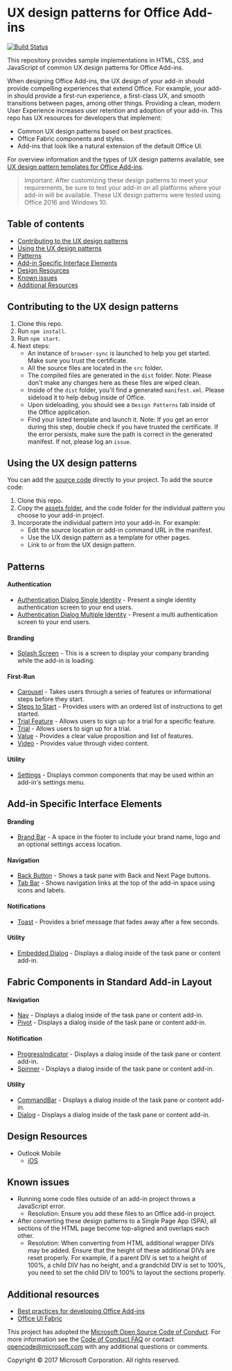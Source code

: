 # UX design patterns for Office Add-ins

[![Build Status](https://travis-ci.org/OfficeDev/Office-Add-in-UX-Design-Patterns-Code.svg?branch=dev)](https://travis-ci.org/OfficeDev/office-js-helpers)

This repository provides sample implementations in HTML, CSS, and JavaScript of common UX design patterns for Office Add-ins.

When designing Office Add-ins, the UX design of your add-in should provide compelling experiences that extend Office. For example, your add-in should provide a first-run experience, a first-class UX, and smooth transitions between pages, among other things. Providing a clean, modern User Experience increases user retention and adoption of your add-in. This repo has UX resources for developers that implement:

* Common UX design patterns based on best practices.
* Office Fabric components and styles.
* Add-ins that look like a natural extension of the default Office UI.

For overview information and the types of UX design patterns available, see [UX design pattern templates for Office Add-ins](https://dev.office.com/docs/add-ins/design/ux-design-patterns).

> Important: After customizing these design patterns to meet your requirements, be sure to test your add-in on all platforms where your add-in will be available. These UX design patterns were tested using Office 2016 and Windows 10.

## Table of contents

- [Contributing to the UX design patterns](#user-content-contributing-to-the-ux-design-patterns)
- [Using the UX design patterns](#user-content-using-the-ux-design-patterns)
- [Patterns](#user-content-patterns)
- [Add-in Specific Interface Elements](#user-content-add-in-specific-interface-elements)
- [Design Resources](#user-content-design-resources)
- [Known issues](#user-content-known-issues)
- [Additional Resources](#user-content-additional-resources)

## Contributing to the UX design patterns

1. Clone this repo.
2. Run `npm install`.
3. Run `npm start`.
4. Next steps:
	- An instance of `browser-sync` is launched to help you get started. Make sure you trust the certificate.
	- All the source files are located in the `src` folder.
	- The compiled files are generated in the `dist` folder. Note: Please don't make any changes here as these files are wiped clean.
	- Inside of the `dist` folder, you'll find a generated `manifest.xml`. Please sideload it to help debug inside of Office.
	- Upon sideloading, you should see a `Design Patterns` tab inside of the Office application.
	- Find your listed template and launch it. Note: If you get an error during this step, double check if you have trusted the certificate. If the error persists, make sure the path is correct in the generated manifest. If not, please log an `issue`.

## Using the UX design patterns

You can  add the [source code](https://github.com/OfficeDev/Office-Add-in-UX-Design-Patterns-Code/tree/master/templates) directly to your project. To add the source code:

1. Clone this repo.
2. Copy the [assets folder](https://github.com/OfficeDev/Office-Add-in-UX-Design-Pattern-Code/tree/master/assets), and the code folder for the individual pattern you choose to your add-in project.
3. Incorporate the individual pattern into your add-in. For example:
	- Edit the source location or add-in command URL in the manifest.
	- Use the UX design pattern as a template for other pages.
	- Link to or from the UX design pattern.

## Patterns

#### Authentication

  * [Authentication Dialog Single Identity](src/templates/auth/authentication-dialog-single-id/) - Present a single identity authentication screen to your end users.
  * [Authentication Dialog Multiple Identity](src/templates/auth/authentication-dialog-multiple-id/) - Present a multi authentication screen to your end users.

#### Branding

  * [Splash Screen](src/templates/generic/splashscreen/) - This is a screen to display your company branding while the add-in is loading.
 
#### First-Run

  * [Carousel](src/templates/first-run/walkthrough/) - Takes users through a series of features or informational steps before they start.
  * [Steps to Start](src/templates/first-run/instruction-step/) - Provides users with an ordered list of instructions to get started.
  * [Trial Feature](src/templates/first-run/trial-placemat-feature/) - Allows users to sign up for a trial for a specific feature.
  * [Trial](src/templates/first-run/trial-placemat/) - Allows users to sign up for a trial.
  * [Value](src/templates/first-run/value-placemat/) - Provides a clear value proposition and list of features.
  * [Video](src/templates/first-run/video-placemat/) - Provides value through video content.

#### Utility

  * [Settings](src/templates/settings/) - Displays common components that may be used within an add-in's settings menu.

## Add-in Specific Interface Elements

#### Branding

  * [Brand Bar](src/templates/generic/brand-bar) - A space in the footer to include your brand name, logo and an optional settings access location.

#### Navigation

  * [Back Button](src/templates/navigation/back-button) - Shows a task pane with Back and Next Page buttons. 
  * [Tab Bar](src/templates/navigation/tab-bar/) - Shows navigation links at the top of the add-in space using icons and labels.
  
#### Notifications

  * [Toast](src/templates/notifications/toast/) - Provides a brief message that fades away after a few seconds.

#### Utility

  * [Embedded Dialog](src/templates/notifications/embedded-dialog/) - Displays a dialog inside of the task pane or content add-in.

## Fabric Components in Standard Add-in Layout

#### Navigation

  * [Nav](src/templates/notifications/embedded-dialog/) - Displays a dialog inside of the task pane or content add-in.
  * [Pivot](src/templates/notifications/embedded-dialog/) - Displays a dialog inside of the task pane or content add-in.

#### Notification

  * [ProgressIndicator](src/templates/notifications/embedded-dialog/) - Displays a dialog inside of the task pane or content add-in.
  * [Spinner](src/templates/notifications/embedded-dialog/) - Displays a dialog inside of the task pane or content add-in.

#### Utility

  * [CommandBar](src/templates/notifications/embedded-dialog/) - Displays a dialog inside of the task pane or content add-in.
  * [Dialog](src/templates/dialog/alert/) - Displays a dialog inside of the task pane or content add-in.


## Design Resources

* Outlook Mobile
  * [iOS](src/assets/helpful-templates/outlook-mobile/iOS-Addins-Components-Final.sketch)

## Known issues

* Running some code files outside of an add-in project throws a JavaScript error.
	* Resolution: Ensure you add these files to an Office add-in project.
* After converting these design patterns to a Single Page App (SPA), all sections of the HTML page become top-aligned and overlaps each other.
	* Resolution: When converting from HTML additional wrapper DIVs may be added. Ensure that the height of these additional DIVs are reset properly. For example, if a parent DIV is set to a height of 100%, a child DIV has no height, and a grandchild DIV is set to 100%, you need to set the child DIV to 100% to layout the sections properly.

## Additional resources

* [Best practices for developing Office Add-ins](https://dev.office.com/docs/add-ins/overview/add-in-development-best-practices)
* [Office UI Fabric](http://dev.office.com/fabric/)

This project has adopted the [Microsoft Open Source Code of Conduct](https://opensource.microsoft.com/codeofconduct/). For more information see the [Code of Conduct FAQ](https://opensource.microsoft.com/codeofconduct/faq/) or contact [opencode@microsoft.com](mailto:opencode@microsoft.com) with any additional questions or comments.

Copyright © 2017 Microsoft Corporation. All rights reserved.


